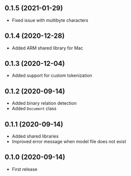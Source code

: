 ## 0.1.5 (2021-01-29)

- Fixed issue with multibyte characters

## 0.1.4 (2020-12-28)

- Added ARM shared library for Mac

## 0.1.3 (2020-12-04)

- Added support for custom tokenization

## 0.1.2 (2020-09-14)

- Added binary relation detection
- Added `Document` class

## 0.1.1 (2020-09-14)

- Added shared libraries
- Improved error message when model file does not exist

## 0.1.0 (2020-09-14)

- First release
